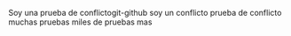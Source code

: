Soy una prueba de conflictogit-github 
soy un conflicto
prueba de conflicto
muchas pruebas
miles de pruebas
mas
